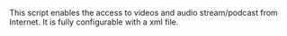 This script enables the access to videos and audio stream/podcast from Internet. It is fully configurable with a xml file.
